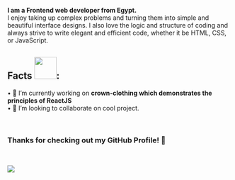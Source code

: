 <!-- 
<img src="https://raw.githubusercontent.com/sagar-viradiya/sagar-viradiya/master/resources/banner.png" alt="Hello world">

<p align="center"> 
  Visitor count<br>
  <img src="https://profile-counter.glitch.me/sagar-viradiya/count.svg" />
</p> -->

**I am a Frontend web developer from Egypt.**
<br/>I enjoy taking up complex problems and turning them into simple and beautiful interface designs. I also love the logic and structure of coding and always strive to write elegant and efficient code, whether it be HTML, CSS, or JavaScript.

## Facts <img src = "https://user-images.githubusercontent.com/63050133/156777293-72a6e681-2582-4a9d-ad92-09d1181d47c7.gif" width = 50px height = 50px>:
• 🔭 I’m currently working on <b>crown-clothing which demonstrates the principles of ReactJS</b> <br/>
• 👯 I’m looking to collaborate on cool project.<br/>


<br />


### **Thanks for checking out my GitHub Profile!** 🙏

<br />

![](https://ForTheBadge.com/images/badges/built-with-love.svg)
